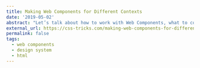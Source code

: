 ```yaml
---
title: Making Web Components for Different Contexts
date: '2019-05-02'
abstract: "Let’s talk about how to work with Web Components, what to consider, and how to embrace them in your projects."
external_url: https://css-tricks.com/making-web-components-for-different-contexts/
permalink: false
tags:
  - web components
  - design system
  - html
---
```

